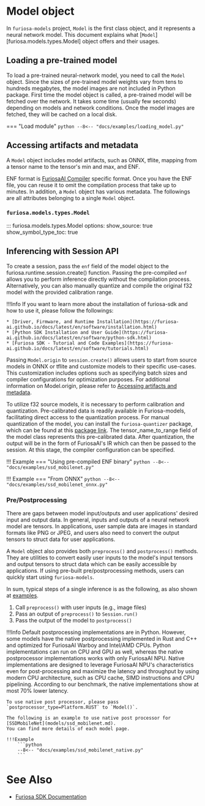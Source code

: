 # Model object

In `furiosa-models` project, `Model` is the first class object, and it represents a neural network model.
This document explains what [`Model`][furiosa.models.types.Model] object offers and their usages.

## Loading a pre-trained model
To load a pre-trained neural-network model, you need to call the `Model` object.
Since the sizes of pre-trained model weights vary from tens to hundreds megabytes,
the model images are not included in Python package. First time the model object is called, a pre-trained model will be
fetched over the network. It takes some time (usually few seconds) depending on models and network conditions.
Once the model images are fetched, they will be cached on a local disk.

=== "Load module"
    ```python
    --8<-- "docs/examples/loading_model.py"
    ```

<a name="accessing_artifacts_and_metadata"></a>
## Accessing artifacts and metadata
A `Model` object includes model artifacts, such as ONNX, tflite, mapping from a tensor name to the tensor's min and max, and ENF.

ENF format is [FuriosaAI Compiler](https://furiosa-ai.github.io/docs/latest/en/software/compiler.html) specific format.
Once you have the ENF file, you can reuse it to omit the compilation process that take up to minutes.
In addition, a `Model` object has various metadata. The followings are all attributes belonging to a single `Model` object.

### `furiosa.models.types.Model`
::: furiosa.models.types.Model
    options:
        show_source: true
        show_symbol_type_toc: true


## Inferencing with Session API

To create a session, pass the `enf` field of the model object to the furiosa.runtime.session.create() function. Passing the pre-compiled `enf` allows you to perform inference directly without the compilation process. Alternatively, you can also manually quantize and compile the original f32 model with the provided calibration range.

!!!Info
    If you want to learn more about the installation of furiosa-sdk and how to use it, please follow the followings:

    * [Driver, Firmware, and Runtime Installation](https://furiosa-ai.github.io/docs/latest/en/software/installation.html)
    * [Python SDK Installation and User Guide](https://furiosa-ai.github.io/docs/latest/en/software/python-sdk.html)
    * [Furiosa SDK - Tutorial and Code Examples](https://furiosa-ai.github.io/docs/latest/en/software/tutorials.html)

Passing `Model.origin` to `session.create()` allows users to start from source models in ONNX or tflite and customize models to their specific use-cases. This customization includes options such as specifying batch sizes and compiler configurations for optimization purposes. For additional information on Model.origin, please refer to [Accessing artifacts and metadata](#accessing_artifacts_and_metadata).

To utilize f32 source models, it is necessary to perform calibration and quantization.
Pre-calibrated data is readily available in Furiosa-models, facilitating direct access to the quantization process.
For manual quantization of the model, you can install the `furiosa-quantizer` package, which can be found at this  [package link](https://furiosa-ai.github.io/docs/latest/en/software/python-sdk.html#quantizer).
The tensor_name_to_range field of the model class represents this pre-calibrated data.
After quantization, the output will be in the form of FuriosaAI's IR which can then be passed to the session.
At this stage, the compiler configuration can be specified.


<a name="Examples"></a>
!!! Example
    === "Using pre-compiled ENF binary"
        ```python
        --8<-- "docs/examples/ssd_mobilenet.py"
        ```


!!! Example
    === "From ONNX"
        ```python
        --8<-- "docs/examples/ssd_mobilenet_onnx.py"
        ```


### Pre/Postprocessing
There are gaps between model input/outputs and user applications' desired input and output data.
In general, inputs and outputs of a neural network model are tensors. In applications,
user sample data are images in standard formats like PNG or JPEG, and
users also need to convert the output tensors to struct data for user applications.

A `Model` object also provides both `preprocess()` and `postprocess()` methods.
They are utilities to convert easily user inputs to the model's input tensors and output tensors
to struct data which can be easily accessible by applications.
If using pre-built pre/postprocessing methods, users can quickly start using `furiosa-models`.

In sum, typical steps of a single inference is as the following, as also shown at [examples](#Examples).

1. Call `preprocess()` with user inputs (e.g., image files)
2. Pass an output of `preprocess()` to `Session.run()`
3. Pass the output of the model to `postprocess()`


!!!Info
    Default postprocessing implementations are in Python.
    However, some models have the native postprocessing implemented in Rust and C++ and
    optimized for FuriosaAI Warboy and Intel/AMD CPUs.
    Python implementations can run on CPU and GPU as well, whereas
    the native postprocessor implementations works with only FuriosaAI NPU.
    Native implementations are designed to leverage FuriosaAI NPU's characteristics even for post-processing
    and maximize the latency and throughput by using modern CPU architecture,
    such as CPU cache, SIMD instructions and CPU pipelining.
    According to our benchmark, the native implementations show at most 70% lower latency.

    To use native post processor, please pass `postprocessor_type=Platform.RUST` to `Model()`.

    The following is an example to use native post processor for [SSDMobileNet](models/ssd_mobilenet.md).
    You can find more details of each model page.

    !!!Example
        ```python
        --8<-- "docs/examples/ssd_mobilenet_native.py"
        ```



# See Also
* [Furiosa SDK Documentation](https://furiosa-ai.github.io/docs/latest/en/)
